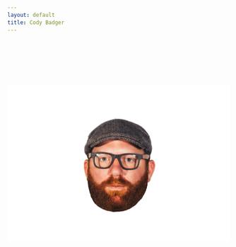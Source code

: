 ```yaml
---
layout: default
title: Cody Badger
---
```



<center><img src="/images/codyfloatinghead.png" alt="that's me" style="width:600px; PADDING-TOP: 100px; PADDING-BOTTOM: 100px;"></center>

